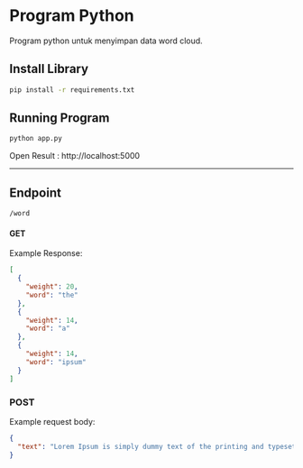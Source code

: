 # Program Python

Program python untuk menyimpan data word cloud.

## Install Library

```bash
pip install -r requirements.txt
```

## Running Program

```bash
python app.py
```

Open Result : http://localhost:5000

---

## Endpoint

```
/word
```

#### GET

Example Response:

```json
[
  {
    "weight": 20,
    "word": "the"
  },
  {
    "weight": 14,
    "word": "a"
  },
  {
    "weight": 14,
    "word": "ipsum"
  }
]
```

### POST

Example request body:

```json
{
  "text": "Lorem Ipsum is simply dummy text of the printing and typesetting industry. Lorem Ipsum has been the industry's standard dummy text ever since the 1500s, when an unknown printer took a galley of type and scrambled it to make a type specimen book. It has survived not only five centuries, but also the leap into electronic typesetting, remaining essentially unchanged. It was popularised in the 1960s with the release of Letraset"
}
```
